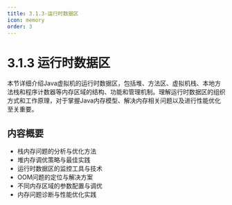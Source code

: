 ```yaml
---
title: 3.1.3-运行时数据区
icon: memory
order: 3
---
```


# 3.1.3 运行时数据区

本节详细介绍Java虚拟机的运行时数据区，包括堆、方法区、虚拟机栈、本地方法栈和程序计数器等内存区域的结构、功能和管理机制。理解运行时数据区的组织方式和工作原理，对于掌握Java内存模型、解决内存相关问题以及进行性能优化至关重要。

## 内容概要

- 栈内存问题的分析与优化方法
- 堆内存调优策略与最佳实践
- 运行时数据区的监控工具与技术
- OOM问题的定位与解决方案
- 不同内存区域的参数配置与调优
- 内存问题诊断与性能优化实践
